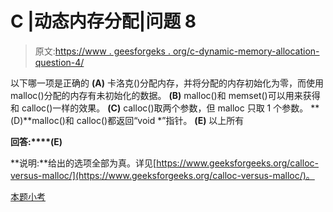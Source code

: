# C |动态内存分配|问题 8

> 原文:[https://www . geesforgeks . org/c-dynamic-memory-allocation-question-4/](https://www.geeksforgeeks.org/c-dynamic-memory-allocation-question-4/)

以下哪一项是正确的
**(A)** 卡洛克()分配内存，并将分配的内存初始化为零，而使用 malloc()分配的内存有未初始化的数据。
**(B)** malloc()和 memset()可以用来获得和 calloc()一样的效果。
**(C)** calloc()取两个参数，但 malloc 只取 1 个参数。
**(D)**malloc()和 calloc()都返回“void *”指针。
**(E)** 以上所有

**回答:****(E)**

**说明:**给出的选项全部为真。详见[https://www.geeksforgeeks.org/calloc-versus-malloc/](https://www.geeksforgeeks.org/calloc-versus-malloc/)。

[本题小考](https://www.geeksforgeeks.org/c-language-2-gq/dynamic-memory-allocation-gq/)